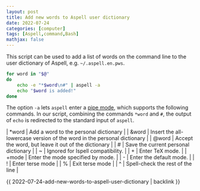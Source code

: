 ```yaml
---
layout: post
title: Add new words to Aspell user dictionary
date: 2022-07-24
categories: [computer]
tags: [Aspell,command,Bash]
mathjax: false
---
```


This script can be used to add a list of words on the command line to the user dictionary of Aspell, e.g. `~/.aspell.en.pws`.

```bash
for word in "$@"
do
    echo -e "*$word\n#" | aspell -a
    echo "$word is added!"
done 
```

The option `-a` lets `aspell` enter a [pipe mode](http://aspell.net/man-html/Through-A-Pipe.html), which supports the following commands. In our script, combining the commands `*word` and `#`, the output of `echo` is redirected to the standard input of `aspell`.

| \*word | Add a word to the personal dictionary                                   |
| &word  | Insert the all-lowercase version of the word in the personal dictionary |
| @word  | Accept the word, but leave it out of the dictionary                     |
| #      | Save the current personal dictionary                                    |
| ~      | Ignored for Ispell compatibility.                                       |
| +      | Enter TeX mode.                                                         |
| +mode  | Enter the mode specified by mode.                                       |
| -      | Enter the default mode.                                                 |
| !      | Enter terse mode                                                        |
| %      | Exit terse mode                                                         |
| ^      | Spell-check the rest of the line                                        |

{{ 2022-07-24-add-new-words-to-aspell-user-dictionary | backlink }}
